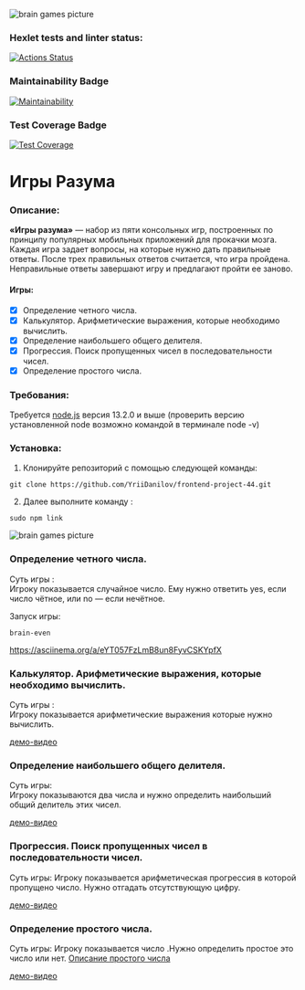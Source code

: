 ![brain games picture](https://i.ytimg.com/vi/14LafL_B6Yg/maxresdefault.jpg)  

### Hexlet tests and linter status:
[![Actions Status](https://github.com/YriiDanilov/frontend-project-44/workflows/hexlet-check/badge.svg)](https://github.com/YriiDanilov/frontend-project-44/actions)

### Maintainability Badge
[![Maintainability](https://api.codeclimate.com/v1/badges/b7539b4f5e561cedb63b/maintainability)](https://codeclimate.com/github/YriiDanilov/frontend-project-44/maintainability)

### Test Coverage Badge
[![Test Coverage](https://api.codeclimate.com/v1/badges/b7539b4f5e561cedb63b/test_coverage)](https://codeclimate.com/github/YriiDanilov/frontend-project-44/test_coverage)

# Игры Разума

### Описание:

**«Игры разума»** — набор из пяти консольных игр, построенных по принципу популярных мобильных приложений для прокачки мозга. Каждая игра задает вопросы, на которые нужно дать правильные ответы. После трех правильных ответов считается, что игра пройдена. Неправильные ответы завершают игру и предлагают пройти ее заново. 

#### Игры: ####

- [x] Определение четного числа. 
- [x] Калькулятор. Арифметические выражения, которые необходимо вычислить. 
- [x] Определение наибольшего общего делителя. 
- [x] Прогрессия. Поиск пропущенных чисел в последовательности чисел. 
- [x] Определение простого числа. 

### Требования:

Требуется [node.js](https://nodejs.org/en) версия 13.2.0 и выше (проверить версию установленной node возможно командой в терминале node -v)

### Установка:

1. Клонируйте репозиторий с помощью следующей команды:  
```
git clone https://github.com/YriiDanilov/frontend-project-44.git
```
2. Далее выполните команду :
```
sudo npm link
``` 

![brain games picture](https://i.ytimg.com/vi/14LafL_B6Yg/maxresdefault.jpg)

### Определение четного числа.  
Суть игры :  
Игроку показывается случайное число. Ему нужно ответить yes, если число чётное, или no — если нечётное.

Запуск игры:
```
brain-even
```

https://asciinema.org/a/eYT057FzLmB8un8FyvCSKYpfX

### Калькулятор. Арифметические выражения, которые необходимо вычислить.  
Суть игры :  
Игроку показывается арифметические выражения которые нужно вычислить.

[ демо-видео ](https://asciinema.org/a/b0gy24InJbImvKmzEVHo16UyC)

### Определение наибольшего общего делителя.  
Суть игры:  
Игроку показываются два числа и нужно определить наибольший общий делитель этих чисел.  

[ демо-видео ](https://asciinema.org/a/87ApoQUqXEipCAIeSNK8rXdoa)

### Прогрессия. Поиск пропущенных чисел в последовательности чисел.  
Суть игры:
Игроку показывается арифметическая прогрессия в которой пропущено число. Нужно отгадать отсутствующую цифру.  

[ демо-видео ](https://asciinema.org/a/87ApoQUqXEipCAIeSNK8rXdoa)  

### Определение простого числа.  
Суть игры:
Игроку показывается число .Нужно определить простое это число или нет. [Описание простого числа](https://ru.wikipedia.org/wiki/Простое_число)  

[ демо-видео ](https://asciinema.org/a/L1trGgJF8iQpStiSWgr7i5Zwp)

